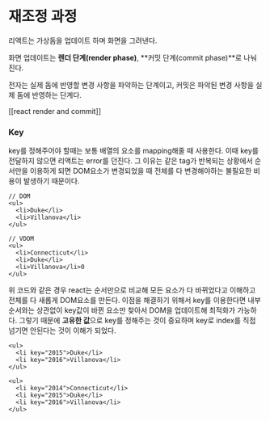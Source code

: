 # 재조정 과정

리액트는 가상돔을 업데이트 하며 화면을 그려낸다. 

화면 업데이트는 **렌더 단계(render phase)**, **커밋 단계(commit phase)**로 나눠진다. 

전자는 실제 돔에 반영할 변경 사항을 파악하는 단계이고, 커밋은 파악된 변경 사항을 실제 돔에 반영하는 단계다.

[[react render and commit]]



### Key

key를 정해주어야 할때는 보통 배열의 요소를 mapping해줄 때 사용한다. 이때 key를 전달하지 않으면 리액트는 error를 던진다. 그 이유는 같은 tag가 반복되는 상황에서 순서만을 이용하게 되면 DOM요소가 변경되었을 때 전체를 다 변경해야하는 불필요한 비용이 발생하기 때문이다.


```
// DOM
<ul>
  <li>Duke</li>
  <li>Villanova</li>
</ul>

// VDOM
<ul>
  <li>Connecticut</li>
  <li>Duke</li>
  <li>Villanova</li>0
</ul>
```

위 코드와 같은 경우 react는 순서만으로 비교해 모든 요소가 다 바뀌었다고 이해하고 전체를 다 새롭게 DOM요소를 만든다. 이점을 해결하기 위해서 key를 이용한다면 내부 순서와는 상관없이 key값이 바뀐 요소만 찾아서 DOM을 업데이트해 최적화가 가능하다. 그렇기 때문에 **고유한 값**으로 key를 정해주는 것이 중요하며 key로 index를 직접 넘기면 안된다는 것이 이해가 되었다.

```
<ul>
  <li key="2015">Duke</li>
  <li key="2016">Villanova</li>
</ul>

<ul>
  <li key="2014">Connecticut</li>
  <li key="2015">Duke</li>
  <li key="2016">Villanova</li>
</ul>
```

